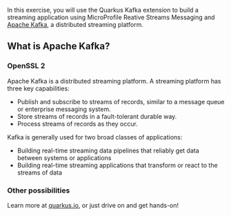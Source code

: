 In this exercise, you will use the Quarkus Kafka extension to build a streaming application using MicroProfile Reative
Streams Messaging and [Apache Kafka](https://kafka.apache.org), a distributed streaming platform. 

## What is Apache Kafka?

### OpenSSL 2

Apache Kafka is a distributed streaming platform. A streaming platform has three key capabilities:

  - Publish and subscribe to streams of records, similar to a message queue or enterprise messaging system.
  - Store streams of records in a fault-tolerant durable way.
  - Process streams of records as they occur.

Kafka is generally used for two broad classes of applications:

  - Building real-time streaming data pipelines that reliably get data between systems or applications
  - Building real-time streaming applications that transform or react to the streams of data


### Other possibilities

Learn more at [quarkus.io](https://quarkus.io), or just drive on and get hands-on!
